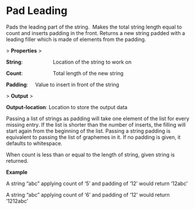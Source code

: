 # Pad Leading

Pads the leading part of the string.  Makes the total string length equal to count and inserts padding in the front. Returns a new string padded with a leading filler which is made of elements from the padding.

&gt; **Properties**
&gt; 

**String**:                     Location of the string to work on

**Count**:                     Total length of the new string

**Padding**:                 Value to insert in front of the string

&gt; **Output**
&gt; 

**Output-location**: Location to store the output data

Passing a list of strings as padding will take one element of the list for every missing entry. If the list is shorter than the number of inserts, the filling will start again from the beginning of the list. Passing a string padding is equivalent to passing the list of graphemes in it. If no padding is given, it defaults to whitespace.

When count is less than or equal to the length of string, given string is returned.

**Example**

A string “abc” applying count of ‘5’ and padding of ‘12’ would return ‘12abc’

A string “abc” applying count of ‘6’ and padding of ‘12’ would return ‘1212abc’